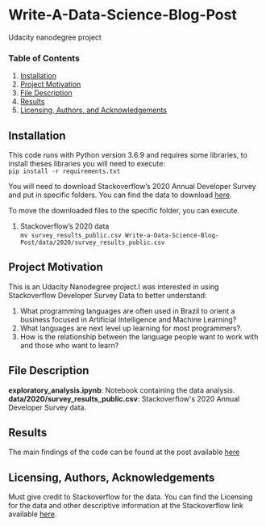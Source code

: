 # Write-A-Data-Science-Blog-Post
Udacity nanodegree project 

### Table of Contents

1. [Installation](#installation)
2. [Project Motivation](#motivation)
3. [File Description](#files)
4. [Results](#results)
5. [Licensing, Authors, and Acknowledgements](#licensing)

## Installation <a name="installation"></a>

This code runs with Python version 3.6.9 and requires some libraries, to install theses libraries you will need to execute: </br>
` pip install -r requirements.txt `

You will need to download Stackoverflow’s 2020 Annual Developer Survey and put in specific folders. You can find the data to download [here](https://insights.stackoverflow.com/survey). </br>

To move the downloaded files to the specific folder, you can execute. </br>

1. Stackoverflow’s 2020 data </br>
` mv survey_results_public.csv Write-a-Data-Science-Blog-Post/data/2020/survey_results_public.csv `</br>


## Project Motivation <a name="motivation"></a>

This is an Udacity Nanodegree project.I was interested in using Stackoverflow Developer Survey Data to better understand:</br>
1. What programming languages are often used in Brazil to orient a business focused in Artificial Intelligence and Machine Learning? </br>
2. What languages are next level up learning for most programmers?. </br>
3. How is the relationship between the language people want to work with and those who want to learn? </br>

## File Description <a name="files"></a>

**exploratory_analysis.ipynb**: Notebook containing the data analysis. </br>
**data/2020/survey_results_public.csv**: Stackoverflow's 2020 Annual Developer Survey data. </br>


## Results <a name="results"></a>
The main findings of the code can be found at the post available [here](https://educhemalle.medium.com/what-is-the-trend-of-programming-language-in-brazil-and-how-to-use-this-movement-to-create-a-f552ea82fc09)

## Licensing, Authors, Acknowledgements<a name="licensing"></a>
Must give credit to Stackoverflow for the data. You can find the Licensing for the data and other descriptive information at the Stackoverflow link available [here](https://insights.stackoverflow.com/survey).

